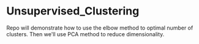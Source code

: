 # Unsupervised_Clustering
Repo will demonstrate how to use the elbow method to optimal number of clusters. Then we'll use PCA method to reduce dimensionality.
